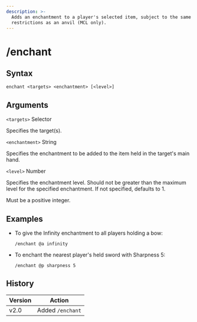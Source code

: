 ```yaml
---
description: >-
  Adds an enchantment to a player's selected item, subject to the same
  restrictions as an anvil (MCL only).
---
```


# /enchant

## Syntax

`enchant <targets> <enchantment> [<level>]`

## Arguments

`<targets>` Selector

Specifies the target(s).

`<enchantment>` String

Specifies the enchantment to be added to the item held in the target's main hand.

`<level>` Number

Specifies the enchantment level. Should not be greater than the maximum level for the specified enchantment. If not specified, defaults to 1.

Must be a positive integer.

## Examples

*   To give the Infinity enchantment to all players holding a bow:

    `/enchant @a infinity`
*   To enchant the nearest player's held sword with Sharpness 5:

    `/enchant @p sharpness 5`

## History

| Version | Action           |
| ------- | ---------------- |
| v2.0    | Added `/enchant` |
